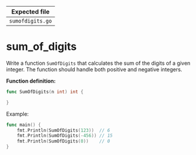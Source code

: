 | Expected file    |
| ---------------- |
| `sumofdigits.go` |

# sum_of_digits

Write a function `SumOfDigits` that calculates the sum of the digits of a given integer. The function should handle both positive and negative integers.

**Function definition:**

```go
func SumOfDigits(n int) int {

}
```

Example:

```go
func main() {
    fmt.Println(SumOfDigits(123))  // 6
    fmt.Println(SumOfDigits(-456)) // 15
    fmt.Println(SumOfDigits(0))    // 0
}
```


